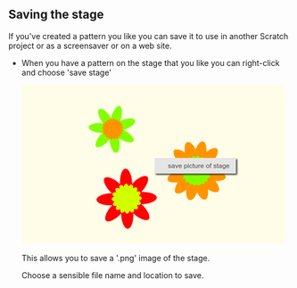 ## Saving the stage

If you've created a pattern you like you can save it to use in another Scratch project or as a screensaver or on a web site. 

+ When you have a pattern on the stage that you like you can right-click and choose 'save stage'

	![screenshot](images/flower-save-stage.png)	
	
	This allows you to save a '.png' image of the stage. 
	
	Choose a sensible file name and location to save.
	
	
